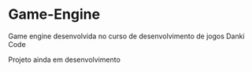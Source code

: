 # Game-Engine
Game engine desenvolvida no curso de desenvolvimento de jogos Danki Code

Projeto ainda em desenvolvimento
